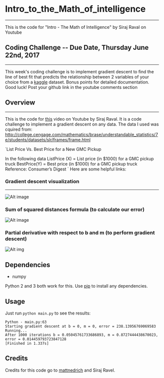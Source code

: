 # Intro_to_the_Math_of_intelligence

---

This is the code for "Intro - The Math of Intelligence" by Siraj Raval on Youtube

## Coding Challenge -- Due Date, Thursday June 22nd, 2017
---

This week's coding challenge is to implement gradient descent to find the line of best fit that predicts the relationship between 2 variables of your choice from a [kaggle](https://www.kaggle.com/datasets) dataset. Bonus points for detailed documentation. Good luck! Post your github link in the youtube comments section

## Overview

---

This is the code for [this](https://youtu.be/xRJCOz3AfYY) video on Youtube by Siraj Raval. It is a code challenge to implement a gradient descent on any data.  The data I used was cquired from: http://college.cengage.com/mathematics/brase/understandable_statistics/7e/students/datasets/slr/frames/frame.html


`List Price Vs. Best Price for a New GMC Pickup

In the following data
ListPrice (X) = List price (in $1000) for a GMC pickup truck
BestPrice(Y) = Best price (in $1000) for a GMC pickup truck
Reference: Consumer’s Digest
`
Here are some helpful links:

### Gradient descent visualization
---

![Alt image](https://raw.githubusercontent.com/mattnedrich/GradientDescentExample/master/gradient_descent_example.gif?raw="gdv")

### Sum of squared distances formula (to calculate our error)

![Alt image](https://spin.atomicobject.com/wp-content/uploads/linear_regression_error1.png?raw="sos")

### Partial derivative with respect to b and m (to perform gradient descent)

![Alt img](https://spin.atomicobject.com/wp-content/uploads/linear_regression_gradient1.png?raw="partial")

## Dependencies

- numpy

Python 2 and 3 both work for this. Use [pip](https://pip.pypa.io/en/stable/) to install any dependencies.

## Usage

Just run `python main.py` to see the results:

```
Python - main.py:63
Starting gradient descent at b = 0, m = 0, error = 238.13956769069583
Running...
After 1000 iterations b = 0.05045761733686893, m = 0.8727444438670023, error = 0.014459793723847128
[Finished in 1.337s]
```

## Credits

Credits for this code go to [mattnedrich](https://github.com/mattnedrich) and Siraj Ravel.
